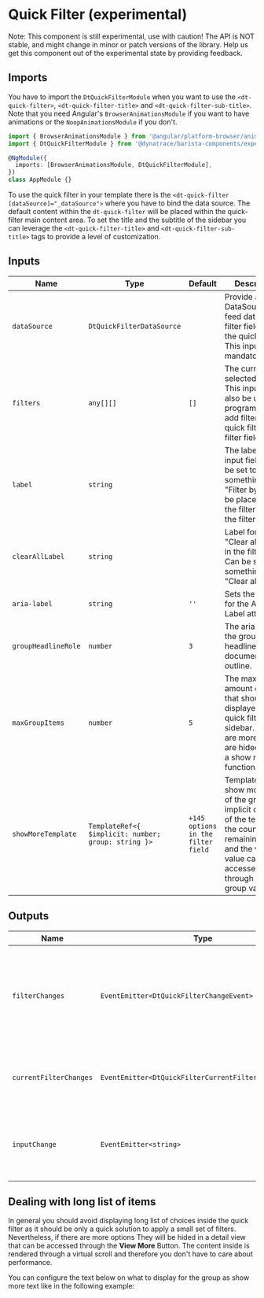 # Quick Filter (experimental)

Note: This component is still experimental, use with caution! The API is NOT
stable, and might change in minor or patch versions of the library. Help us get
this component out of the experimental state by providing feedback.

<ba-ux-snippet name="quick-filter-intro"></ba-ux-snippet>

<ba-live-example name="DtExampleQuickFilterDefault" fullwidth></ba-live-example>

## Imports

You have to import the `DtQuickFilterModule` when you want to use the
`<dt-quick-filter>`, `<dt-quick-filter-title>` and
`<dt-quick-filter-sub-title>`. Note that you need Angular's
`BrowserAnimationsModule` if you want to have animations or the
`NoopAnimationsModule` if you don't.

```typescript
import { BrowserAnimationsModule } from '@angular/platform-browser/animations';
import { DtQuickFilterModule } from '@dynatrace/barista-components/experimental/quick-filter';

@NgModule({
  imports: [BrowserAnimationsModule, DtQuickFilterModule],
})
class AppModule {}
```

To use the quick filter in your template there is the
`<dt-quick-filter [dataSource]="_dataSource">` where you have to bind the data
source. The default content within the `dt-quick-filter` will be placed within
the quick-filter main content area. To set the title and the subtitle of the
sidebar you can leverage the `<dt-quick-filter-title>` and
`<dt-quick-filter-sub-title>` tags to provide a level of customization.

## Inputs

| Name                | Type                                                | Default                            | Description                                                                                                                                                                          |
| ------------------- | --------------------------------------------------- | ---------------------------------- | ------------------------------------------------------------------------------------------------------------------------------------------------------------------------------------ |
| `dataSource`        | `DtQuickFilterDataSource`                           |                                    | Provide a DataSource to feed data to the filter field and the quick filter. This input is mandatory.                                                                                 |
| `filters`           | `any[][]`                                           | `[]`                               | The currently selected filters. This input can also be used to programmatically add filters to the quick filter and filter field.                                                    |
| `label`             | `string`                                            |                                    | The label for the input field. Can be set to something like "Filter by". Will be placed next to the filter icon in the filter field                                                  |
| `clearAllLabel`     | `string`                                            |                                    | Label for the "Clear all" button in the filter field. Can be set to something like "Clear all".                                                                                      |
| `aria-label`        | `string`                                            | `''`                               | Sets the value for the Aria-Label attribute.                                                                                                                                         |
| `groupHeadlineRole` | `number`                                            | `3`                                | The aria-level of the group headlines for the document outline.                                                                                                                      |
| `maxGroupItems`     | `number`                                            | `5`                                | The maximum amount of items that should be displayed in the quick filter sidebar. If there are more they are hided behind a show more functionality                                  |
| `showMoreTemplate`  | `TemplateRef<{ $implicit: number; group: string }>` | `+145 options in the filter field` | Template for the show more text of the group. The implicit context of the template is the count of the remaining items and the view value can be accessed through the group variable |

## Outputs

| Name                   | Type                                                  | Description                                                                                                 |
| ---------------------- | ----------------------------------------------------- | ----------------------------------------------------------------------------------------------------------- |
| `filterChanges`        | `EventEmitter<DtQuickFilterChangeEvent>`              | Event emitted when filters have been updated by user interaction. Wont be triggered by programmatic changes |
| `currentFilterChanges` | `EventEmitter<DtQuickFilterCurrentFilterChangeEvent>` | Event emitted when filters in the filter field of the quick filter are edited.                              |
| `inputChange`          | `EventEmitter<string>`                                | Event emitted when the input value in the filter field of the quick filter changes.                         |

## Dealing with long list of items

In general you should avoid displaying long list of choices inside the quick
filter as it should be only a quick solution to apply a small set of filters.
Nevertheless, if there are more options They will be hided in a detail view that
can be accessed through the **View More** Button. The content inside is rendered
through a virtual scroll and therefore you don't have to care about performance.

You can configure the text below on what to display for the group as show more
text like in the following example:

<ba-live-example name="DtExampleQuickFilterCustomShowMore" fullwidth></ba-live-example>
